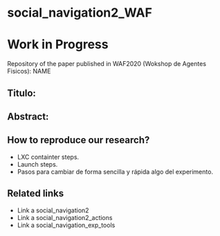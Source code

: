 # social_navigation2_WAF
# Work in Progress
Repository of the paper published in WAF2020 (Wokshop de Agentes Fisicos): NAME
## Titulo:
## Abstract:

## How to reproduce our research? 
- LXC containter steps.
- Launch steps.
- Pasos para cambiar de forma sencilla y rápida algo del experimento.

## Related links
- Link a social_navigation2
- Link a social_navigation2_actions
- Link a social_navigation_exp_tools


